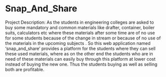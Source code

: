 # Snap_And_Share

Project Description:
As the students in engineering colleges are asked to buy some mandatory and  common materials like drafter, container, boiler suits, calculators etc where these materials after some time are of no use for some students because of the change in stream or because of no use of the materials in the upcoming subjects . So this web application named ‘snap_and_share’ provides a platform for the students where they can sell these used materials, where as on the other end the students who are in need of these materials can easily buy through this platform at lower cost  instead of buying the new one. Thus the students buying as well as selling both are profitable.
